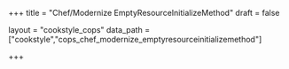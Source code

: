 +++
title = "Chef/Modernize EmptyResourceInitializeMethod"
draft = false

layout = "cookstyle_cops"
data_path = ["cookstyle","cops_chef_modernize_emptyresourceinitializemethod"]

+++

<!-- The content of this page is automatically generated from the
cops_chef_modernize_emptyresourceinitializemethod.yml file in github.com/chef/cookstyle/blob/master/docs-chef-io/data/cookstyle/. -->
